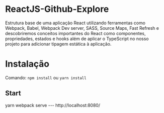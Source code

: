 # ReactJS-Github-Explore
Estrutura base de uma aplicação React utilizando ferramentas como Webpack, Babel, Webpack Dev server, SASS, Source Maps, Fast Refresh e descobriremos conceitos importantes do React como componentes, propriedades, estados e hooks além de aplicar o TypeScript no nosso projeto para adicionar tipagem estática à aplicação.

# Instalação
Comando: ``npm install`` ou ``yarn install``

## Start
yarn webpack serve --- http://localhost:8080/

